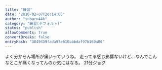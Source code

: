 ```yaml
---
title: "練習"
date: '2010-02-07T20:14:03'
author: "subaru44k"
category: "練習(デフォルト)"
status: "publish"
allowComments: true
convertBreaks: false
entryHash: "3049439fada97e610babdaf97b160a00"
---
```

よく分からん場所が痛いっていうね。
走ってる感じ影響ないけど、なんでこんなとこが痛くなってんのか気にはなる。
21分ジョグ
